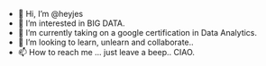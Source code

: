 - 👋 Hi, I’m @heyjes
- 👀 I’m interested in BIG DATA.
- 🌱 I’m currently taking on a google certification in Data Analytics.
- 💞️ I’m looking to learn, unlearn and collaborate..
- 📫 How to reach me ... just leave a beep.. CIAO.

<!---
heyjes/heyjes is a ✨ special ✨ repository because its `README.md` (this file) appears on your GitHub profile.
You can click the Preview link to take a look at your changes.
--->
